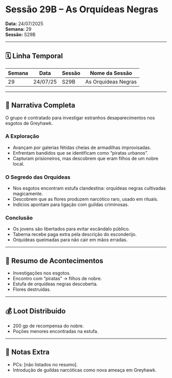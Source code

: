 # Sessão 29B – As Orquídeas Negras  
**Data:** 24/07/2025  
**Semana:** 29  
**Sessão:** S29B  

---

## 🗓 Linha Temporal
| Semana | Data      | Sessão | Nome da Sessão          |
|--------|-----------|--------|--------------------------|
| 29     | 24/07/25  | S29B   | As Orquídeas Negras      |

---

## 📖 Narrativa Completa
O grupo é contratado para investigar estranhos desaparecimentos nos esgotos de Greyhawk.  

### A Exploração
- Avançam por galerias fétidas cheias de armadilhas improvisadas.  
- Enfrentam bandidos que se identificam como “piratas urbanos”.  
- Capturam prisioneiros, mas descobrem que eram filhos de um nobre local.  

### O Segredo das Orquídeas
- Nos esgotos encontram estufa clandestina: orquídeas negras cultivadas magicamente.  
- Descobrem que as flores produzem narcótico raro, usado em rituais.  
- Indícios apontam para ligação com guildas criminosas.  

### Conclusão
- Os jovens são libertados para evitar escândalo público.  
- Taberna recebe paga extra pela descrição do esconderijo.  
- Orquídeas queimadas para não cair em mãos erradas.  

---

## 🎲 Resumo de Acontecimentos
- Investigações nos esgotos.  
- Encontro com “piratas” → filhos de nobre.  
- Estufa de orquídeas negras descoberta.  
- Flores destruídas.  

---

## 💰 Loot Distribuído
- 200 gp de recompensa do nobre.  
- Poções menores encontradas na estufa.  

---

## 🧾 Notas Extra
- PCs: [não listados no resumo].  
- Introdução de guildas narcóticas como nova ameaça em Greyhawk.  
